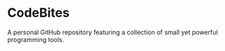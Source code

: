 # CodeBites
A personal GitHub repository featuring a collection of small yet powerful programming tools.

